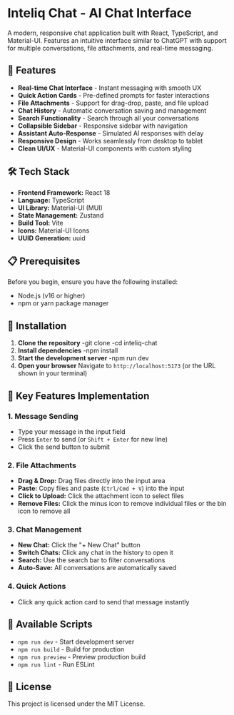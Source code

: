 # Inteliq Chat - AI Chat Interface

A modern, responsive chat application built with React, TypeScript, and Material-UI. Features an intuitive interface similar to ChatGPT with support for multiple conversations, file attachments, and real-time messaging.

## 🚀 Features

- **Real-time Chat Interface** - Instant messaging with smooth UX
- **Quick Action Cards** - Pre-defined prompts for faster interactions
- **File Attachments** - Support for drag-drop, paste, and file upload
- **Chat History** - Automatic conversation saving and management
- **Search Functionality** - Search through all your conversations
- **Collapsible Sidebar** - Responsive sidebar with navigation
- **Assistant Auto-Response** - Simulated AI responses with delay
- **Responsive Design** - Works seamlessly from desktop to tablet
- **Clean UI/UX** - Material-UI components with custom styling

## 🛠️ Tech Stack

- **Frontend Framework:** React 18
- **Language:** TypeScript
- **UI Library:** Material-UI (MUI)
- **State Management:** Zustand
- **Build Tool:** Vite
- **Icons:** Material-UI Icons
- **UUID Generation:** uuid

## 📋 Prerequisites

Before you begin, ensure you have the following installed:
- Node.js (v16 or higher)
- npm or yarn package manager

## 🔧 Installation

1. **Clone the repository**
-git clone <your-repo-url>
-cd inteliq-chat
2. **Install dependencies**
-npm install
3. **Start the development server**
-npm run dev
4. **Open your browser**
Navigate to `http://localhost:5173` (or the URL shown in your terminal)


## 🎯 Key Features Implementation

### 1. Message Sending
- Type your message in the input field
- Press `Enter` to send (or `Shift + Enter` for new line)
- Click the send button to submit

### 2. File Attachments
- **Drag & Drop:** Drag files directly into the input area
- **Paste:** Copy files and paste (`Ctrl/Cmd + V`) into the input
- **Click to Upload:** Click the attachment icon to select files
- **Remove Files:** Click the minus icon to remove individual files or the bin icon to remove all

### 3. Chat Management
- **New Chat:** Click the "+ New Chat" button
- **Switch Chats:** Click any chat in the history to open it
- **Search:** Use the search bar to filter conversations
- **Auto-Save:** All conversations are automatically saved

### 4. Quick Actions
- Click any quick action card to send that message instantly


## 📝 Available Scripts

- `npm run dev` - Start development server
- `npm run build` - Build for production
- `npm run preview` - Preview production build
- `npm run lint` - Run ESLint


## 📄 License

This project is licensed under the MIT License.